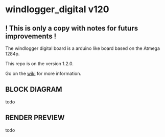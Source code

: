 # windlogger_digital v120 
## ! This is only a copy with notes for futurs improvements !

The windlogger digital board is a arduino like board based on the Atmega 1284p.

This repo is on the version 1.2.0.


Go on the [wiki](https://github.com/netbomo/windlogger_digital/wiki) for more information.

## BLOCK DIAGRAM

todo

## RENDER PREVIEW
todo

